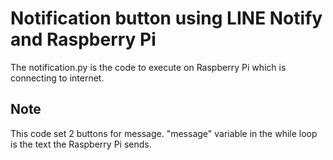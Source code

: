 # Notification button using LINE Notify and Raspberry Pi
 
The notification.py is the code to execute on Raspberry Pi which is connecting to internet.
 
## Note
 
 This code set 2 buttons for message.
"message" variable in the while loop is the text the Raspberry Pi sends.
 
